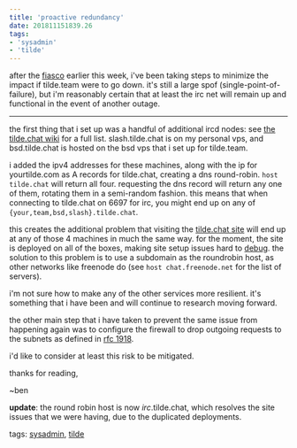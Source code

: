 ```yaml
---
title: 'proactive redundancy'
date: 201811151839.26
tags:
- 'sysadmin'
- 'tilde'
---
```


after the [fiasco](november-13-post-mortem.html) earlier this week, i've
been taking steps to minimize the impact if tilde.team were to go down.
it's still a large spof (single-point-of-failure), but i'm reasonably
certain that at least the irc net will remain up and functional in the
event of another outage.

------------------------------------------------------------------------

the first thing that i set up was a handful of additional ircd nodes:
see [the tilde.chat wiki](https://tilde.chat/wiki/?page=servers) for a
full list. slash.tilde.chat is on my personal vps, and bsd.tilde.chat is
hosted on the bsd vps that i set up for tilde.team.

i added the ipv4 addresses for these machines, along with the ip for
yourtilde.com as A records for tilde.chat, creating a dns round-robin.
`host tilde.chat` will return all four. requesting the dns record will
return any one of them, rotating them in a semi-random fashion. this
means that when connecting to tilde.chat on 6697 for irc, you might end
up on any of `{your,team,bsd,slash}.tilde.chat`.

this creates the additional problem that visiting the [tilde.chat
site](https://tilde.chat) will end up at any of those 4 machines in much
the same way. for the moment, the site is deployed on all of the boxes,
making site setup issues hard to
[debug](https://tildegit.org/tildeverse/tilde.chat/issues/8). the
solution to this problem is to use a subdomain as the roundrobin host,
as other networks like freenode do (see `host chat.freenode.net` for the
list of servers).

i'm not sure how to make any of the other services more resilient. it's
something that i have been and will continue to research moving forward.

the other main step that i have taken to prevent the same issue from
happening again was to configure the firewall to drop outgoing requests
to the subnets as defined in [rfc
1918](https://tools.ietf.org/html/rfc1918).

i'd like to consider at least this risk to be mitigated.

thanks for reading,

~ben

**update**: the round robin host is now *irc*.tilde.chat, which resolves
the site issues that we were having, due to the duplicated deployments.

tags: [sysadmin](tag_sysadmin.html), [tilde](tag_tilde.html)
